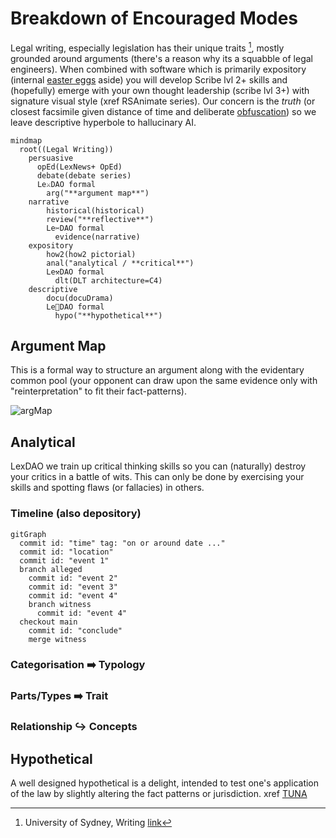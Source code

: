 # Breakdown of Encouraged Modes

Legal writing, especially legislation has their unique traits [^1], mostly grounded around arguments (there's a reason why its a squabble of legal engineers). When combined with software which is primarily expository (internal [easter eggs](http://catb.org/jargon/html/E/Easter-egg.html) aside) you will develop Scribe lvl 2+ skills and (hopefully) emerge with your own thought leadership (scribe lvl 3+) with signature visual style (xref RSAnimate series). Our concern is the _truth_ (or closest facsimile given distance of time and deliberate [obfuscation](https://www.inc-aus.com/kit-eaton/ftc-accuses-amazons-jeff-bezos-of-using-signals-disappearing-messages-for-discussing-competition.html)) so we leave descriptive hyperbole to hallucinary AI.

```mermaid
mindmap
  root((Legal Writing))
    persuasive
      opEd(LexNews+ OpEd)
      debate(debate series)
      Le⚔️DAO formal
        arg("**argument map**")
    narrative
        historical(historical)
        review("**reflective**")
        Le✂️DAO formal
          evidence(narrative)
    expository
        how2(how2 pictorial)
        anal("analytical / **critical**")
        Le⚒️DAO formal
          dlt(DLT architecture=C4)
    descriptive
        docu(docuDrama)
        Le🎌DAO formal
          hypo("**hypothetical**")
```
[^1]: University of Sydney, Writing [link](https://www.sydney.edu.au/students/writing/types-of-academic-writing.html)

## Argument Map

This is a formal way to structure an argument along with the evidentary common pool (your opponent can draw upon the same evidence only with "reinterpretation" to fit their fact-patterns).

![argMap](https://timvangelder.files.wordpress.com/2009/02/argument-mapping-figure-1.gif)

## Analytical

LexDAO we train up critical thinking skills so you can (naturally) destroy your critics in a battle of wits. This can only be done by exercising your skills and spotting flaws (or fallacies) in others.

### Timeline (also depository)

```mermaid
gitGraph
  commit id: "time" tag: "on or around date ..."
  commit id: "location"
  commit id: "event 1"
  branch alleged
    commit id: "event 2"
    commit id: "event 3"
    commit id: "event 4"
    branch witness
      commit id: "event 4"
  checkout main
    commit id: "conclude"
    merge witness
```

### Categorisation ➡️ Typology

### Parts/Types ➡️ Trait

### Relationship ↪️ Concepts

## Hypothetical

A well designed hypothetical is a delight, intended to test one's application of the law by slightly altering the fact patterns or jurisdiction. xref [TUNA]()
